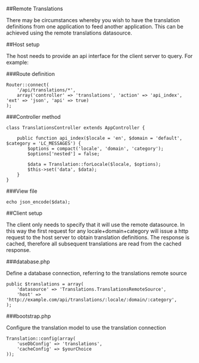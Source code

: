 ##Remote Translations

There may be circumstances whereby you wish to have the translation definitions from one
application to feed another application. This can be achieved using the remote translations
datasource.

##Host setup

The host needs to provide an api interface for the client server to query. For example:

###Route definition

	Router::connect(
		'/api/translations/*',
		array('controller' => 'translations', 'action' => 'api_index', 'ext' => 'json', 'api' => true)
	);

###Controller method

	class TranslationsController extends AppController {

		public function api_index($locale = 'en', $domain = 'default', $category = 'LC_MESSAGES') {
			$options = compact('locale', 'domain', 'category');
			$options['nested'] = false;

			$data = Translation::forLocale($locale, $options);
			$this->set('data', $data);
		}
	}

###View file

	echo json_encode($data);

##Client setup

The client only needs to specify that it will use the remote datasource. In this way the first
request for any locale+domain+category will issue a http request to the host server to obtain
translation definitions. The response is cached, therefore all subsequent translations are read
from the cached response.

###database.php

Define a database connection, referring to the translations remote source

	public $translations = array(
		'datasource' => 'Translations.TranslationsRemoteSource',
		'host' => 'http://example.com/api/translations/:locale/:domain/:category',
	);

###bootstrap.php

Configure the translation model to use the translation connection

	Translation::config(array(
		'useDbConfig' => 'translations',
		'cacheConfig' => $yourChoice
	));

